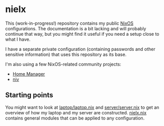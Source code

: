 # nielx

This (work-in-progress!) repository contains my public
[NixOS](https://nixos.org/) configurations.  The documentation is a bit
lacking and will probably continue that way, but you might find it
useful if you need a setup close to what I have.

I have a separate private configuration (containing passwords and other
sensitive information) that uses this repository as its base.

I'm also using a few NixOS-related community projects:

- [Home Manager](https://github.com/nix-community/home-manager)
- [niv](https://github.com/nmattia/niv)


## Starting points

You might want to look at [laptop/laptop.nix](laptop/laptop.nix) and
[server/server.nix](server/server.nix) to get an overview of how my
laptop and my server are constructed.  [nielx.nix](nielx.nix) contains
general modules that can be applied to any configuration.
